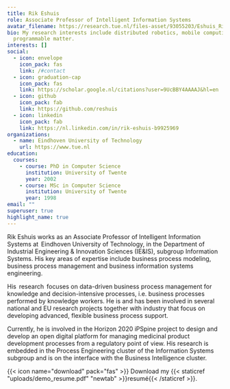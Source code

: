 ```yaml
---
title: Rik Eshuis
role: Associate Professor of Intelligent Information Systems
avatar_filename: https://research.tue.nl/files-asset/93055203/Eshuis_Rik_IEIS_PO_VH_4631.jpg?w=320&f=webp
bio: My research interests include distributed robotics, mobile computing and
  programmable matter.
interests: []
social:
  - icon: envelope
    icon_pack: fas
    link: /#contact
  - icon: graduation-cap
    icon_pack: fas
    link: https://scholar.google.nl/citations?user=9UcBBY4AAAAJ&hl=en
  - icon: github
    icon_pack: fab
    link: https://github.com/reshuis
  - icon: linkedin
    icon_pack: fab
    link: https://nl.linkedin.com/in/rik-eshuis-b9925969
organizations:
  - name: Eindhoven University of Technology
    url: https://www.tue.nl
education:
  courses:
    - course: PhD in Computer Science
      institution: University of Twente
      year: 2002
    - course: MSc in Computer Science
      institution: University of Twente
      year: 1998
email: ""
superuser: true
highlight_name: true
---
```

Rik Eshuis works as an Associate Professor of Intelligent Information Systems at  Eindhoven University of Technology, in the Department of  Industrial Engineering & Innovation Sciences (IE&IS), subgroup Information Systems. His key areas of expertise include business process modeling, business process management and business information systems engineering. 

His  research  focuses on data-driven business process management for knowledge and decision-intensive processes, i.e. business processes performed by knowledge workers. He is and has been involved in several national and EU research projects together with industry that focus on developing advanced, flexible business process support. 

Currently, he is involved in the Horizon 2020 iPSpine project to design and develop an open digital platform for managing medicinal product development processes from a regulatory point of view. His research is embedded in the Process Engineering cluster of the Information Systems subgroup and is on the interface with the Business Intelligence cluster.

{{< icon name="download" pack="fas" >}} Download my {{< staticref "uploads/demo_resume.pdf" "newtab" >}}resumé{{< /staticref >}}.